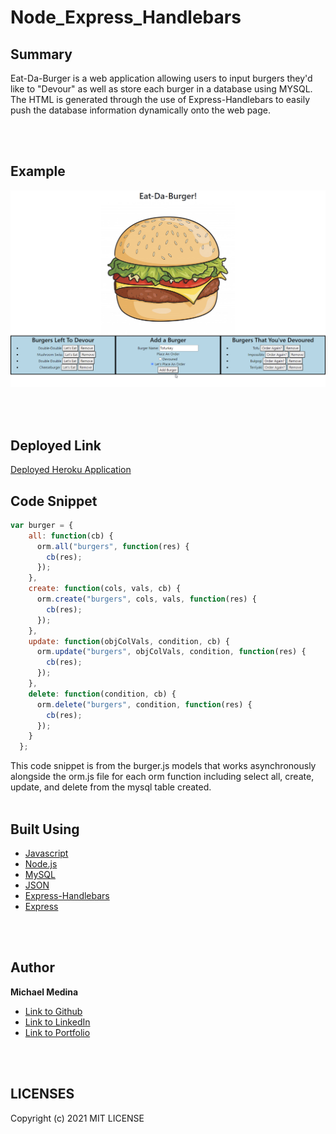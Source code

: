 # Node_Express_Handlebars

## Summary
Eat-Da-Burger is a web application allowing users to input burgers they'd like to "Devour" as well as store each burger in a database using MYSQL. The HTML is generated through the use of Express-Handlebars to easily push the database information dynamically onto the web page.

<br>
<br>

## Example 

![Screenshot](/public/assets/images/screenshot.png)


<br>
<br>

## Deployed Link
[Deployed Heroku Application](https://dry-ravine-19278.herokuapp.com/)


## Code Snippet
```javascript
var burger = {
    all: function(cb) {
      orm.all("burgers", function(res) {
        cb(res);
      });
    },
    create: function(cols, vals, cb) {
      orm.create("burgers", cols, vals, function(res) {
        cb(res);
      });
    },
    update: function(objColVals, condition, cb) {
      orm.update("burgers", objColVals, condition, function(res) {
        cb(res);
      });
    },
    delete: function(condition, cb) {
      orm.delete("burgers", condition, function(res) {
        cb(res);
      });
    }
  };
```
This code snippet is from the burger.js models that works asynchronously alongside the orm.js file for each orm function including select all, create, update, and delete from the mysql table created. 
<br>
<br>

## Built Using

* [Javascript](https://developer.mozilla.org/en-US/docs/Web/JavaScript)
* [Node.js](https://nodejs.org/en/)
* [MySQL](https://www.npmjs.com/package/mysql)
* [JSON](https://www.json.org/json-en.html)
* [Express-Handlebars](https://www.npmjs.com/package/express-handlebars)
* [Express](https://www.npmjs.com/package/express)

<br>
<br>

## Author

**Michael Medina** 
- [Link to Github](https://github.com/michaelanthonyyy)
- [Link to LinkedIn](https://www.linkedin.com/in/michael-medina-22aa70200?lipi=urn%3Ali%3Apage%3Ad_flagship3_profile_view_base_contact_details%3B311BosSLTMS4JkhAfkX61A%3D%3D)
- [Link to Portfolio](https://michaelanthonyyy.github.io/portfolio2021/)

<br>
<br>

## LICENSES

Copyright (c) 2021 MIT LICENSE
